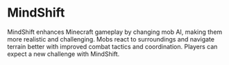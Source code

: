 # MindShift
MindShift enhances Minecraft gameplay by changing mob AI, making them more realistic and challenging. Mobs react to surroundings and navigate terrain better with improved combat tactics and coordination. Players can expect a new challenge with MindShift.
